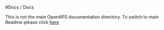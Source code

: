 #Docs / Docs

This is not the main OpenAPS documentation directory. To switch to main Readme please click [here](../README.md)
